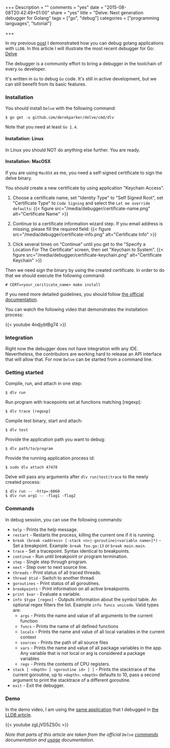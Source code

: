 +++
Description = ""
comments = "yes"
date = "2015-08-08T20:42:49+01:00"
share = "yes"
title = "Delve: Next generation debugger for Golang"
tags = ["go", "debug"]
categories = ["programming languages", "tutorial"]

+++

In my previous [post](http://bit.ly/1DjLPNp) I demonstrated how you can debug 
golang applications with `LLDB`. In this article I will illustrate
the most recent debugger for Go: [Delve](https://github.com/derekparker/delve) 

The debugger is a community effort to bring a debugger in the toolchain of every `Go` developer.

It's written in `Go` to debug `Go` code. It's still in active development, but
we can still benefit from its basic features.

### Installation

You should install `Delve` with the following command:

```
$ go get -u github.com/derekparker/delve/cmd/dlv 
```

Note that you need at least `Go 1.4`. 

#### Installation: Linux

In Linux you should NOT do anything else further. You are ready.

#### Installation: MacOSX

If you are using `MacOSX` as me, you need a self-signed certificate to sign the delve binary. 

You should create a new certificate by using application "Keychain Access".

1. Choose a certificate name, set "Identity Type" to "Self Signed Root", set "Certificate Type"
to `Code Signing` and select the `Let me override defaults`:
{{< figure src="/media/debugger/certificate-name.png" alt="Certificate Name" >}}

2. Continue to a certificate information wizard step. If you email address is missing, please
fill the required field:
{{< figure src="/media/debugger/certificate-info.png" alt="Certificate Info" >}}

3. Click several times on “Continue” until you get to
the "Specify a Location For The Certificate" screen, then set "Keychain to System".
{{< figure src="/media/debugger/certificate-keychain.png" alt="Certificate Keychain" >}}

Then we need sign the binary by using the created certificate. In order to do that we should
execute the following command:

```
# CERT=<your_ceriticate_name> make install 
```
If you need more detailed guidelines, you should follow [the official documentation](https://github.com/derekparker/delve/wiki/Building).

You can watch the following video that demonstrates the installation process:

{{< youtube 4ndjybtBg74 >}}

### Integration

Right now the debugger does not have integration with any IDE. Nevertheless, the contributors
are working hard to release an API interface that will allow that. For now `Delve` can 
be started from a command line.

### Getting started 
Compile, run, and attach in one step:

```
$ dlv run
```

Run program with tracepoints set at functions matching [regexp]:

```
$ dlv trace [regexp]
```

Compile test binary, start and attach:

```
$ dlv test
```

Provide the application path you want to debug:

```
$ dlv path/to/program
```

Provide the running application process id:

```
$ sudo dlv attach 47478 
```

Delve will pass any arguments after `dlv run|test|trace` to the newly created process:

```
$ dlv run -- -http=:6060
$ dlv run arg1 -- -flag1 -flag2
```

### Commands

In debug session, you can use the following commands:

* `help` - Prints the help message.
* `restart` - Restarts the process, killing the current one if it is running.
* `break (break <address> [-stack <n>|-goroutine|<variable name>]*)` - Set a breakpoint. Example: `break foo.go:13` or `break main.main`.
* `trace` - Set a tracepoint. Syntax identical to breakpoints.
* `continue` - Run until breakpoint or program termination.
* `step` - Single step through program.
* `next` - Step over to next source line.
* `threads` - Print status of all traced threads.
* `thread $tid` - Switch to another thread.
* `goroutines` - Print status of all goroutines.
* `breakpoints` - Print information on all active breakpoints.
* `print $var` - Evaluate a variable.
* `info $type [regex]` - Outputs information about the symbol table. An optional regex filters the list. Example `info funcs unicode`. Valid types are:
  * `args` - Prints the name and value of all arguments to the current function
  * `funcs` - Prints the name of all defined functions
  * `locals` - Prints the name and value of all local variables in the current context
  * `sources` - Prints the path of all source files
  * `vars` - Prints the name and value of all package variables in the app. Any variable that is not local or arg is considered a package variables
  * `regs` - Prints the contents of CPU registers.
* `stack [ <depth> [ <goroutine id> ] ]` - Prints the stacktrace of the current goroutine, up to `<depth>`. `<depth>` defaults to 10, pass a second argument to print the stacktrace of a different goroutine.
* `exit` - Exit the debugger.

### Demo

In the demo video, I am using the [same application](https://gist.github.com/iamralch/4b95e8d1631fd0a93dfe) that I debugged in [the LLDB article](http://bit.ly/1DjLPNp).

{{< youtube zgLjVD5ZSOc >}}

*Note that parts of this article are taken from the official `Delve` 
[commands](https://github.com/derekparker/delve/wiki/Commands) documentation and 
[usage](https://github.com/derekparker/delve/wiki/Usage) documentation.*

